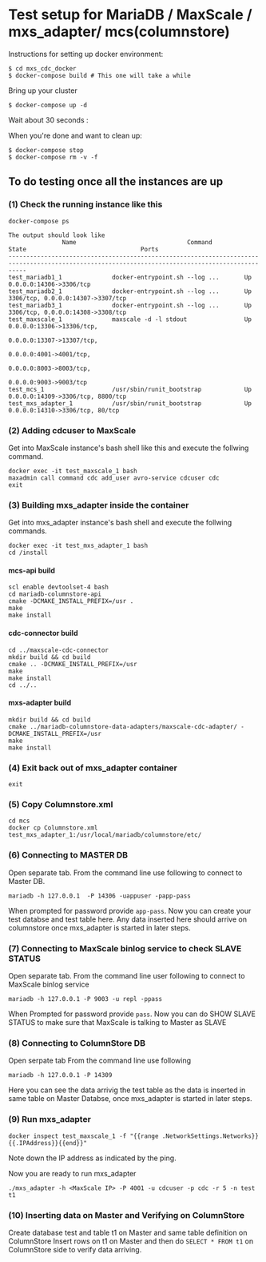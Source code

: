 # Test setup for MariaDB / MaxScale /  mxs_adapter/ mcs(columnstore)



Instructions for setting up docker environment:

```
$ cd mxs_cdc_docker
$ docker-compose build # This one will take a while
```

Bring up your cluster

```
$ docker-compose up -d
```

Wait about 30 seconds :

When you're done and want to clean up:

```
$ docker-compose stop
$ docker-compose rm -v -f
```

## To do testing once all the instances are up

### (1)  Check the running instance like this

```
docker-compose ps

The output should look like
               Name                               Command                               State                                Ports
-------------------------------------------------------------------------------------------------------------------------------------------------
test_mariadb1_1              docker-entrypoint.sh --log ...       Up                                   0.0.0.0:14306->3306/tcp
test_mariadb2_1              docker-entrypoint.sh --log ...       Up                                   3306/tcp, 0.0.0.0:14307->3307/tcp
test_mariadb3_1              docker-entrypoint.sh --log ...       Up                                   3306/tcp, 0.0.0.0:14308->3308/tcp
test_maxscale_1              maxscale -d -l stdout                Up                                   0.0.0.0:13306->13306/tcp,
                                                                                                               0.0.0.0:13307->13307/tcp,
                                                                                                               0.0.0.0:4001->4001/tcp,
                                                                                                               0.0.0.0:8003->8003/tcp,
                                                                                                               0.0.0.0:9003->9003/tcp
test_mcs_1                   /usr/sbin/runit_bootstrap            Up                                   0.0.0.0:14309->3306/tcp, 8800/tcp
test_mxs_adapter_1           /usr/sbin/runit_bootstrap            Up                                   0.0.0.0:14310->3306/tcp, 80/tcp

```

### (2) Adding cdcuser to MaxScale

Get into MaxScale instance's bash shell like this and execute the follwing
command.

```
docker exec -it test_maxscale_1 bash
maxadmin call command cdc add_user avro-service cdcuser cdc
exit
```

### (3) Building mxs_adapter inside the container

Get into mxs_adapter instance's bash shell and execute the follwing commands.

```
docker exec -it test_mxs_adapter_1 bash
cd /install
```

#### mcs-api build

```
scl enable devtoolset-4 bash
cd mariadb-columnstore-api
cmake -DCMAKE_INSTALL_PREFIX=/usr .
make
make install
```

#### cdc-connector build

```
cd ../maxscale-cdc-connector
mkdir build && cd build
cmake .. -DCMAKE_INSTALL_PREFIX=/usr
make
make install
cd ../..
```

#### mxs-adapter build

```
mkdir build && cd build
cmake ../mariadb-columnstore-data-adapters/maxscale-cdc-adapter/ -DCMAKE_INSTALL_PREFIX=/usr
make
make install
```

### (4) Exit back out of mxs_adapter container

```
exit
```

### (5) Copy Columnstore.xml

```
cd mcs
docker cp Columnstore.xml test_mxs_adapter_1:/usr/local/mariadb/columnstore/etc/
```

### (6) Connecting to MASTER DB

Open separate tab. From the command line use following to connect to Master DB.

```
mariadb -h 127.0.0.1  -P 14306 -uappuser -papp-pass
```

When prompted for password provide `app-pass`. Now you can create your test
databse and test table here. Any data inserted here should arrive on columnstore
once mxs_adapter is started in later steps.

### (7) Connecting to MaxScale binlog service to check SLAVE STATUS

Open separate tab. From the command line user following to connect to MaxScale
binlog service

```
mariadb -h 127.0.0.1 -P 9003 -u repl -ppass
```

When Prompted for password provide `pass`. Now you can do SHOW SLAVE STATUS to
make sure that MaxScale is talking to Master as SLAVE

### (8) Connecting to ColumnStore DB

Open serpate tab
From the command line use following

```
mariadb -h 127.0.0.1 -P 14309
```

Here you can see the data arrivig the test table as the data is inserted in same
table on Master Databse, once mxs_adapter is started in later steps.

### (9) Run mxs_adapter

```
docker inspect test_maxscale_1 -f "{{range .NetworkSettings.Networks}}{{.IPAddress}}{{end}}"
```

Note down the IP address as indicated by the ping.

Now you are ready to run mxs_adapter

```
./mxs_adapter -h <MaxScale IP> -P 4001 -u cdcuser -p cdc -r 5 -n test t1
```

### (10) Inserting data on Master and Verifying on ColumnStore

Create database test and table t1 on Master and same table definition on
ColumnStore Insert rows on t1 on Master and then do `SELECT * FROM t1` on
ColumnStore side to verify data arriving.
